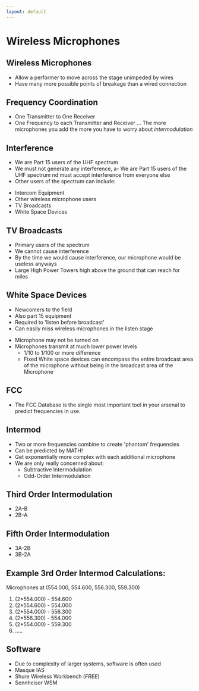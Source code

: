 ```yaml
---
layout: default
---
```

# Wireless Microphones

## Wireless Microphones
 - Allow a performer to move across the stage unimpeded by wires
 - Have many more possible points of breakage than a wired connection

## Frequency Coordination
 - One Transmitter to One Receiver
 - One Frequency to each Transmitter and Receiver
 ... The more microphones you add the more you have to worry about _intermodulation_

## Interference
- We are Part 15 users of the UHF spectrum
- We must not generate any interference, a- We are Part 15 users of the UHF spectrum
nd must accept interference from everyone else
- Other users of the spectrum can include:
 + Intercom Equipment
 + Other wireless microphone users
 + TV Broadcasts
 + White Space Devices

## TV Broadcasts
 - Primary users of the spectrum
 - We cannot cause interference
 - By the time we would cause interference, our microphone would be useless anyways
 - Large High Power Towers high above the ground that can reach for miles

## White Space Devices
 - Newcomers to the field
 - Also part 15 equipment
 - Required to 'listen before broadcast'
 - Can easily miss wireless microphones in the listen stage
  + Microphone may not be turned on
  + Microphones transmit at much lower power levels
    - 1/10 to 1/100 or more difference
    - Fixed White space devices can encompass the entire broadcast area of the microphone without being in the broadcast area of the Microphone

## FCC
 - The FCC Database is the single most important tool in your arsenal to predict frequencies in use.

## Intermod
 - Two or more frequencies combine to create 'phantom' frequencies
 - Can be predicted by MATH!
 - Get exponentially more complex with each additional microphone
 - We are only really concerned about:
   + Subtractive Intermodulation
   + Odd-Order Intermodulation

## Third Order Intermodulation
 - 2A-B
 - 2B-A

## Fifth Order Intermodulation
 - 3A-2B
 - 3B-2A

## Example 3rd Order Intermod Calculations:
 Microphones at (554.000, 554.600, 556.300, 559.300)
 1. (2*554.000) - 554.600
 2. (2*554.600) - 554.000
 3. (2*554.000) - 556.300
 4. (2*556.300) - 554.000
 5. (2*554.000) - 559.300
 6. .....

## Software
 - Due to complexity of larger systems, software is often used
 - Masque IAS
 - Shure Wireless Workbench (*FREE*)
 - Sennheiser WSM

